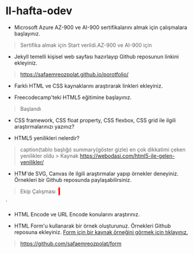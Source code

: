 # II-hafta-odev

- Microsoft Azure AZ-900 ve AI-900 sertifikalarını almak için çalışmalara başlayınız.
>Sertifika almak için Start verildi.AZ-900 ve AI-900 için

>
- Jekyll temelli kişisel web sayfası hazırlayıp Github reposunun linkini ekleyiniz.
> https://safaemreozpolat.github.io/porotfolio/ 

>
- Farklı HTML ve CSS kaynaklarını araştırarak linkleri ekleyiniz.
>

>
- Freecodecamp'teki HTML5 eğitimine başlayınız.
> Başlandı 

>
- CSS framework, CSS float property, CSS flexbox, CSS grid ile ilgili araştırmalarınızı yazınız?
>
>
- HTML5 yenilikleri nelerdir?
>caption(tablo başlığı) summary(göster gizle) en çok dikkatimi çeken yenilikler oldu > Kaynak https://webodasi.com/html5-ile-gelen-yenilikler/
>
- HTM'de SVG, Canvas ile ilgili araştırmalar yapıp örnekler deneyiniz. Örnekleri bir Github reposunda paylaşabilirsiniz.
>Ekip Çalışması 
`<canvas id="safa" width="100" height="50" style ="border: 2px solid red">
<script>
var c = document.getElementById("safa");
var ctx = c.getContext("2d");
ctx.font = "16px Arial";
ctx.fillText("hello world",15,25);
</script> `


>
- HTML Encode ve URL Encode konularını araştırınız.
>
>
- HTML Form'u kullanarak bir örnek oluşturunuz. Örnekleri Github reposuna ekleyiniz. [Form için bir kaynak örneğini görmek için tıklayınız.](https://developer.mozilla.org/en-US/docs/Learn/Forms/Your_first_form)
>https://github.com/safaemreozpolat/form

